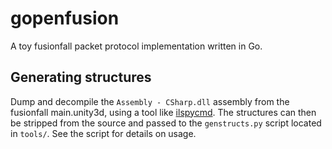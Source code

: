 # gopenfusion

A toy fusionfall packet protocol implementation written in Go.

## Generating structures

Dump and decompile the `Assembly - CSharp.dll` assembly from the fusionfall main.unity3d, using a tool like [ilspycmd](https://www.nuget.org/packages/ilspycmd/). The structures can then be stripped from the source and passed to the `genstructs.py` script located in `tools/`. See the script for details on usage.
